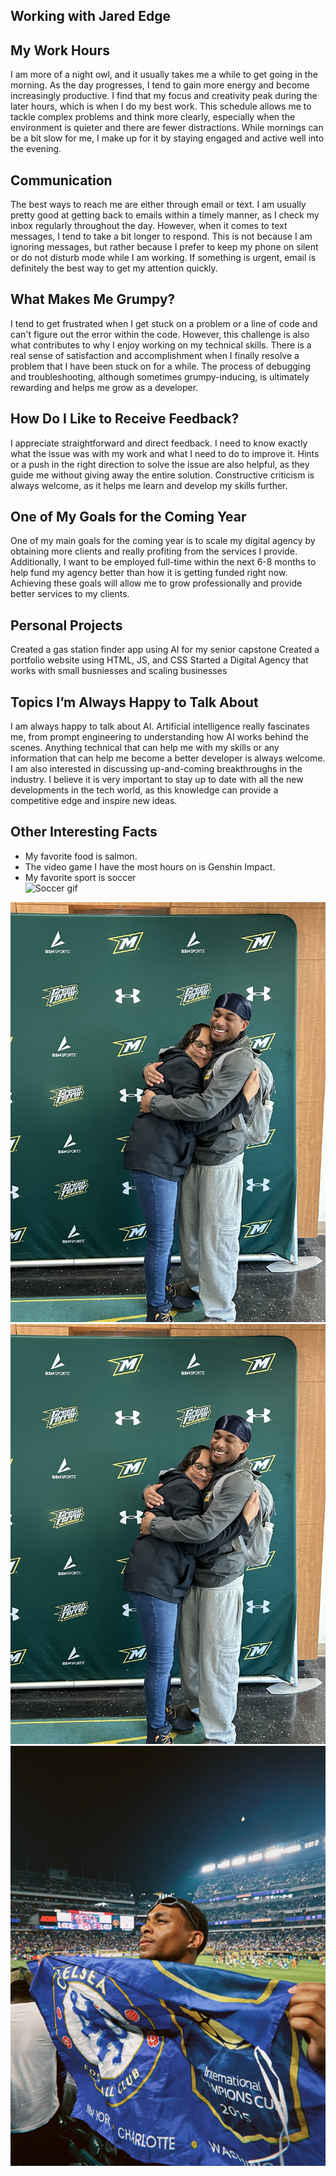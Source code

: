 ## Working with Jared Edge



## My Work Hours

I am more of a night owl, and it usually takes me a while to get going in the morning. As the day progresses, I tend to gain more energy and become increasingly productive. I find that my focus and creativity peak during the later hours, which is when I do my best work. This schedule allows me to tackle complex problems and think more clearly, especially when the environment is quieter and there are fewer distractions. While mornings can be a bit slow for me, I make up for it by staying engaged and active well into the evening.

## Communication

The best ways to reach me are either through email or text. I am usually pretty good at getting back to emails within a timely manner, as I check my inbox regularly throughout the day. However, when it comes to text messages, I tend to take a bit longer to respond. This is not because I am ignoring messages, but rather because I prefer to keep my phone on silent or do not disturb mode while I am working. If something is urgent, email is definitely the best way to get my attention quickly.

## What Makes Me Grumpy?

I tend to get frustrated when I get stuck on a problem or a line of code and can't figure out the error within the code. However, this challenge is also what contributes to why I enjoy working on my technical skills. There is a real sense of satisfaction and accomplishment when I finally resolve a problem that I have been stuck on for a while. The process of debugging and troubleshooting, although sometimes grumpy-inducing, is ultimately rewarding and helps me grow as a developer.

## How Do I Like to Receive Feedback?

I appreciate straightforward and direct feedback. I need to know exactly what the issue was with my work and what I need to do to improve it. Hints or a push in the right direction to solve the issue are also helpful, as they guide me without giving away the entire solution. Constructive criticism is always welcome, as it helps me learn and develop my skills further.

## One of My Goals for the Coming Year

One of my main goals for the coming year is to scale my digital agency by obtaining more clients and really profiting from the services I provide. Additionally, I want to be employed full-time within the next 6-8 months to help fund my agency better than how it is getting funded right now. Achieving these goals will allow me to grow professionally and provide better services to my clients.


## Personal Projects
Created a gas station finder app using AI for my senior capstone
Created a portfolio website using HTML, JS, and CSS
Started a Digital Agency that works with small busniesses and scaling businesses

## Topics I’m Always Happy to Talk About

I am always happy to talk about AI. Artificial intelligence really fascinates me, from prompt engineering to understanding how AI works behind the scenes. Anything technical that can help me with my skills or any information that can help me become a better developer is always welcome. I am also interested in discussing up-and-coming breakthroughs in the industry. I believe it is very important to stay up to date with all the new developments in the tech world, as this knowledge can provide a competitive edge and inspire new ideas.

## Other Interesting Facts

- My favorite food is salmon.
- The video game I have the most hours on is Genshin Impact.
- My favorite sport is soccer  
  ![Soccer gif](https://media2.giphy.com/media/v1.Y2lkPTZjMDliOTUyaHZmZ3o4YXNyenRjMnJyZXY0dTFpYzNwczk4ejB2Z3hubmRhMmlhMSZlcD12MV9naWZzX3NlYXJjaCZjdD1n/WvuTFk2IN7jxoLVDkP/source.gif)

![Photo fo me and my mother](images/IMG_1703.jpeg)
![Me playing soccer](images/IMG_1703.jpeg)
![Me at a soccer game](images/Chelsea.jpeg)